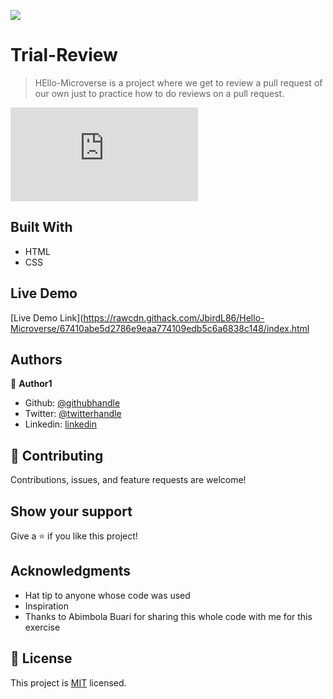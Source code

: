 ![](https://img.shields.io/badge/Microverse-blueviolet)

# Trial-Review

> HEllo-Microverse is a project where we get to review a pull request of our own just to practice how to do reviews on a pull request.

![screenshot](https://rawcdn.githack.com/JbirdL86/Hello-World/6b13fe40173fca2382ccd5af586136d93779e768/index.html)


## Built With

- HTML
- CSS

## Live Demo

[Live Demo Link](https://rawcdn.githack.com/JbirdL86/Hello-Microverse/67410abe5d2786e9eaa774109edb5c6a6838c148/index.html


## Authors

👤 **Author1**

- Github: [@githubhandle](https://github.com/JbirdL86)
- Twitter: [@twitterhandle](https://twitter.com/JuanLui06498455)
- Linkedin: [linkedin](https://www.linkedin.com/in/juan-luis-0551921aa/)


## 🤝 Contributing

Contributions, issues, and feature requests are welcome!


## Show your support

Give a ⭐️ if you like this project!

## Acknowledgments

- Hat tip to anyone whose code was used
- Inspiration
- Thanks to Abimbola Buari for sharing this whole code with me for this exercise

## 📝 License

This project is [MIT](./MIT.md) licensed.